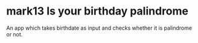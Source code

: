 # mark13 Is your birthday palindrome
 An  app which takes birthdate as input and checks whether it is palindrome or  not.
